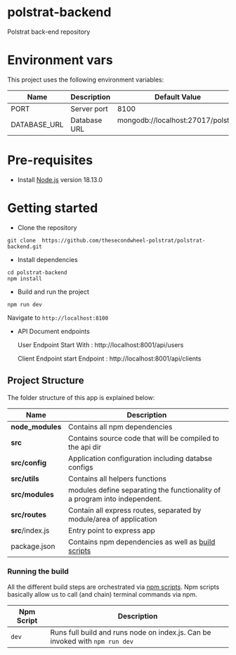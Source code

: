 # polstrat-backend
Polstrat back-end repository

# Environment vars
This project uses the following environment variables:

| Name                          | Description                         | Default Value                                  |
| ----------------------------- | ------------------------------------| -----------------------------------------------|
|PORT           | Server port            | 8100
|DATABASE_URL           | Database URL            | mongodb://localhost:27017/polstrat      |


# Pre-requisites
- Install [Node.js](https://nodejs.org/en/) version 18.13.0


# Getting started
- Clone the repository
```
git clone  https://github.com/thesecondwheel-polstrat/polstrat-backend.git
```
- Install dependencies
```
cd polstrat-backend
npm install
```
- Build and run the project
```
npm run dev
```
  Navigate to `http://localhost:8100`

- API Document endpoints

  User Endpoint Start With : http://localhost:8001/api/users 

  Client Endpoint start  Endpoint : http://localhost:8001/api/clients 


## Project Structure
The folder structure of this app is explained below:

| Name | Description |
| ------------------------ | --------------------------------------------------------------------------------------------- |
| **node_modules**         | Contains all  npm dependencies                                                            |
| **src**                  | Contains  source code that will be compiled to the api dir                               |
| **src/config**        |  Application configuration including databse configs
| **src/utils**        | Contains all helpers  functions
| **src/modules**      | modules define separating the functionality of a program into independent. 
| **src/routes**           | Contain all express routes, separated by module/area of application                       
| **src**/index.js         | Entry point to express app                                                               |
| package.json             | Contains npm dependencies as well as [build scripts](#what-if-a-library-isnt-on-definitelytyped)   



### Running the build
All the different build steps are orchestrated via [npm scripts](https://docs.npmjs.com/misc/scripts).
Npm scripts basically allow us to call (and chain) terminal commands via npm.

| Npm Script | Description |
| ------------------------- | ------------------------------------------------------------------------------------------------- |
| `dev`                   | Runs full build and runs node on index.js. Can be invoked with `npm run dev`                  |


